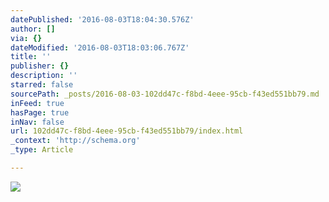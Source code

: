 ```yaml
---
datePublished: '2016-08-03T18:04:30.576Z'
author: []
via: {}
dateModified: '2016-08-03T18:03:06.767Z'
title: ''
publisher: {}
description: ''
starred: false
sourcePath: _posts/2016-08-03-102dd47c-f8bd-4eee-95cb-f43ed551bb79.md
inFeed: true
hasPage: true
inNav: false
url: 102dd47c-f8bd-4eee-95cb-f43ed551bb79/index.html
_context: 'http://schema.org'
_type: Article

---
```

![](https://the-grid-user-content.s3-us-west-2.amazonaws.com/d04cbb82-4548-42a7-94f5-affabfd65a13.jpg)